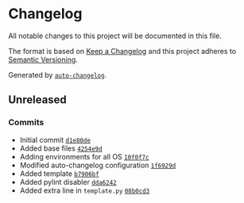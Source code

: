 # Changelog

All notable changes to this project will be documented in this file.

The format is based on [Keep a Changelog](https://keepachangelog.com/en/1.0.0/)
and this project adheres to [Semantic Versioning](https://semver.org/spec/v2.0.0.html).

Generated by [`auto-changelog`](https://github.com/CookPete/auto-changelog).

## Unreleased

### Commits

- Initial commit [`d1e80de`](https://github.com/healkeiser/python_package/commit/d1e80de26fa5edcbce8bbdbbae0bec0524fa0315)
- Added base files [`4254e9d`](https://github.com/healkeiser/python_package/commit/4254e9d6c909fd375ef612dcf2c82ec4336c298b)
- Adding environments for all OS [`10f0f7c`](https://github.com/healkeiser/python_package/commit/10f0f7cd8403ccf368bcb84fa790078e00edb4e8)
- Modified auto-changelog configuration [`1f6929d`](https://github.com/healkeiser/python_package/commit/1f6929dedc7f5cf7a31c85c0b30075dc94e4f452)
- Added template [`b7906bf`](https://github.com/healkeiser/python_package/commit/b7906bf2cadc95d401b4472cc511521dda24015d)
- Added pylint disabler [`dda6242`](https://github.com/healkeiser/python_package/commit/dda62425c5fc0db4c8a1fa108cb936a73086790e)
- Added extra line in `template.py` [`08b0cd3`](https://github.com/healkeiser/python_package/commit/08b0cd33dd159f7e640ea4ae2fef46b5ddf4be3d)
